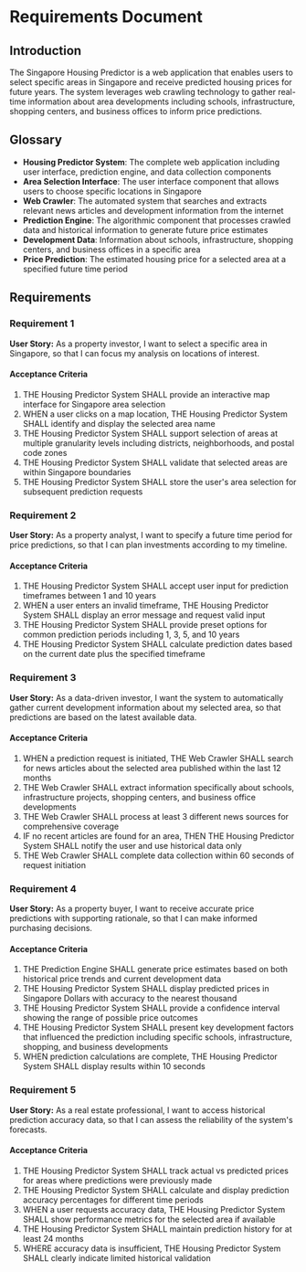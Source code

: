 # Requirements Document

## Introduction

The Singapore Housing Predictor is a web application that enables users to select specific areas in Singapore and receive predicted housing prices for future years. The system leverages web crawling technology to gather real-time information about area developments including schools, infrastructure, shopping centers, and business offices to inform price predictions.

## Glossary

- **Housing Predictor System**: The complete web application including user interface, prediction engine, and data collection components
- **Area Selection Interface**: The user interface component that allows users to choose specific locations in Singapore
- **Web Crawler**: The automated system that searches and extracts relevant news articles and development information from the internet
- **Prediction Engine**: The algorithmic component that processes crawled data and historical information to generate future price estimates
- **Development Data**: Information about schools, infrastructure, shopping centers, and business offices in a specific area
- **Price Prediction**: The estimated housing price for a selected area at a specified future time period

## Requirements

### Requirement 1

**User Story:** As a property investor, I want to select a specific area in Singapore, so that I can focus my analysis on locations of interest.

#### Acceptance Criteria

1. THE Housing Predictor System SHALL provide an interactive map interface for Singapore area selection
2. WHEN a user clicks on a map location, THE Housing Predictor System SHALL identify and display the selected area name
3. THE Housing Predictor System SHALL support selection of areas at multiple granularity levels including districts, neighborhoods, and postal code zones
4. THE Housing Predictor System SHALL validate that selected areas are within Singapore boundaries
5. THE Housing Predictor System SHALL store the user's area selection for subsequent prediction requests

### Requirement 2

**User Story:** As a property analyst, I want to specify a future time period for price predictions, so that I can plan investments according to my timeline.

#### Acceptance Criteria

1. THE Housing Predictor System SHALL accept user input for prediction timeframes between 1 and 10 years
2. WHEN a user enters an invalid timeframe, THE Housing Predictor System SHALL display an error message and request valid input
3. THE Housing Predictor System SHALL provide preset options for common prediction periods including 1, 3, 5, and 10 years
4. THE Housing Predictor System SHALL calculate prediction dates based on the current date plus the specified timeframe

### Requirement 3

**User Story:** As a data-driven investor, I want the system to automatically gather current development information about my selected area, so that predictions are based on the latest available data.

#### Acceptance Criteria

1. WHEN a prediction request is initiated, THE Web Crawler SHALL search for news articles about the selected area published within the last 12 months
2. THE Web Crawler SHALL extract information specifically about schools, infrastructure projects, shopping centers, and business office developments
3. THE Web Crawler SHALL process at least 3 different news sources for comprehensive coverage
4. IF no recent articles are found for an area, THEN THE Housing Predictor System SHALL notify the user and use historical data only
5. THE Web Crawler SHALL complete data collection within 60 seconds of request initiation

### Requirement 4

**User Story:** As a property buyer, I want to receive accurate price predictions with supporting rationale, so that I can make informed purchasing decisions.

#### Acceptance Criteria

1. THE Prediction Engine SHALL generate price estimates based on both historical price trends and current development data
2. THE Housing Predictor System SHALL display predicted prices in Singapore Dollars with accuracy to the nearest thousand
3. THE Housing Predictor System SHALL provide a confidence interval showing the range of possible price outcomes
4. THE Housing Predictor System SHALL present key development factors that influenced the prediction including specific schools, infrastructure, shopping, and business developments
5. WHEN prediction calculations are complete, THE Housing Predictor System SHALL display results within 10 seconds

### Requirement 5

**User Story:** As a real estate professional, I want to access historical prediction accuracy data, so that I can assess the reliability of the system's forecasts.

#### Acceptance Criteria

1. THE Housing Predictor System SHALL track actual vs predicted prices for areas where predictions were previously made
2. THE Housing Predictor System SHALL calculate and display prediction accuracy percentages for different time periods
3. WHEN a user requests accuracy data, THE Housing Predictor System SHALL show performance metrics for the selected area if available
4. THE Housing Predictor System SHALL maintain prediction history for at least 24 months
5. WHERE accuracy data is insufficient, THE Housing Predictor System SHALL clearly indicate limited historical validation